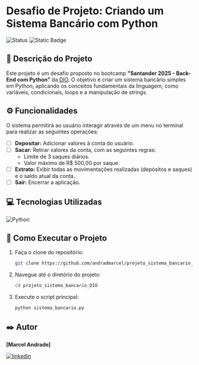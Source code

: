 
# Desafio de Projeto: Criando um Sistema Bancário com Python

![Status](https://img.shields.io/badge/status-em%20desenvolvimento-yellow)
![Static Badge](https://img.shields.io/badge/Status-Complete-Green)


## 📝 Descrição do Projeto

Este projeto é um desafio proposto no bootcamp **"Santander 2025 - Back-End com Python"** da [DIO](https://www.dio.me/). O objetivo é criar um sistema bancário simples em Python, aplicando os conceitos fundamentais da linguagem, como variáveis, condicionais, loops e a manipulação de strings.

## ⚙️ Funcionalidades

O sistema permitirá ao usuário interagir através de um menu no terminal para realizar as seguintes operações:

- [ ] **Depositar:** Adicionar valores à conta do usuário.
- [ ] **Sacar:** Retirar valores da conta, com as seguintes regras:
  - Limite de 3 saques diários.
  - Valor máximo de R$ 500,00 por saque.
- [ ] **Extrato:** Exibir todas as movimentações realizadas (depósitos e saques) e o saldo atual da conta.
- [ ] **Sair:** Encerrar a aplicação.

## 💻 Tecnologias Utilizadas

![Python](https://img.shields.io/badge/python-3670A0?style=for-the-badge&logo=python&logoColor=ffdd54)

## 🚀 Como Executar o Projeto

1. Faça o clone do repositório:
   ```bash
   git clone https://github.com/andradmarcel/projeto_sistema_bancario_DIO.git
   ```
2. Navegue até o diretório do projeto:
   ```bash
   cd projeto_sistema_bancario_DIO
   ```
3. Execute o script principal:
   ```bash
   python sistema_bancario.py
   ```

## ✒️ Autor

**[Marcel Andrade]**

[![linkedin](https://img.shields.io/badge/linkedin-0A66C2?style=for-the-badge&logo=linkedin&logoColor=white)](https://www.linkedin.com/in/andradmarcel/)
